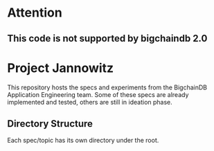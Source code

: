 # Attention
## This code is not supported by bigchaindb 2.0 
# Project Jannowitz

This repository hosts the specs and experiments from the BigchainDB Application Engineering team.
Some of these specs are already implemented and tested, others are still in ideation phase.

## Directory Structure

Each spec/topic has its own directory under the root.
